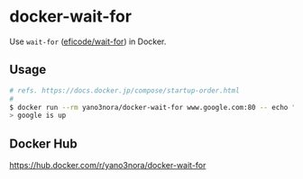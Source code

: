 # docker-wait-for
Use `wait-for` ([eficode/wait-for](https://github.com/eficode/wait-for)) in Docker.

## Usage
```sh
# refs. https://docs.docker.jp/compose/startup-order.html
#
$ docker run --rm yano3nora/docker-wait-for www.google.com:80 -- echo "google is up"
> google is up
```

## Docker Hub
https://hub.docker.com/r/yano3nora/docker-wait-for
